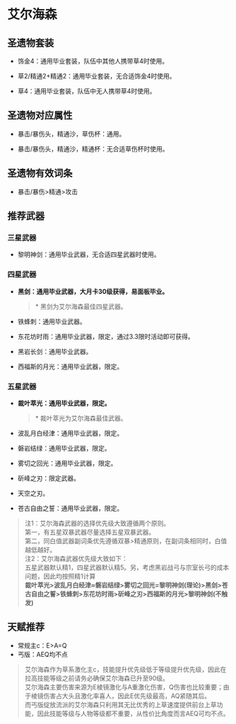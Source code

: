 # 艾尔海森

## 圣遗物套装  

- 饰金4：通用毕业套装，队伍中其他人携带草4时使用。  

- 草2/精通2+精通2：通用毕业套装，无合适饰金4时使用。  

- 草4：通用毕业套装，队伍中无人携带草4时使用。  

## 圣遗物对应属性  

- 暴击/暴伤头，精通沙，草伤杯：通用。  

- 暴击/暴伤头，精通沙，精通杯：无合适草伤杯时使用。  

## 圣遗物有效词条  

- 暴击/暴伤>精通>攻击  

## 推荐武器  

### 三星武器  

- 黎明神剑：通用毕业武器，无合适四星武器时使用。  

### 四星武器  

- **黑剑：通用毕业武器，大月卡30级获得，易面板毕业。**

  > \* 黑剑为艾尔海森最佳四星武器。  

- 铁蜂刺：通用毕业武器。  

- 东花坊时雨：通用毕业武器，限定，通过3.3限时活动即可获得。  

- 黑岩长剑：通用毕业武器。  

- 西福斯的月光：通用毕业武器，限定。  

### 五星武器  

- **裁叶萃光：通用毕业武器，限定。**

  > \* 裁叶萃光为艾尔海森最佳武器。  

- 波乱月白经津：通用毕业武器，限定。  

- 磐岩结绿：通用毕业武器，限定。  

- 雾切之回光：通用毕业武器，限定。  

- 斫峰之刃：限定武器。  

- 天空之刃。  

- 苍古自由之誓：通用毕业武器，限定。  

> 注1：艾尔海森武器的选择优先级大致遵循两个原则。  
> 第一，有五星双暴武器尽量选择五星双暴武器。  
> 第二，同白值武器副词条优先遵循双暴>精通原则，在副词条相同时，白值越低越好。  
> 注2：艾尔海森武器优先级大致如下：  
> 五星武器默认精1，四星武器默认精5。另，考虑黑岩战弓与宗室长弓的成本问题，因此均按照精1计算  
> **裁叶萃光>波乱月白经津≈磐岩结绿>雾切之回光=黎明神剑(理论)>黑剑>苍古自由之誓>铁蜂刺>东花坊时雨>斫峰之刃>西福斯的月光>黎明神剑(不触发)**  

## 天赋推荐  

- 常规主c：E>A=Q  
- 丐版：AEQ均不点  

> 艾尔海森作为草系激化主c，技能提升优先级低于等级提升优先级，因此在拉高技能等级之前请务必确保艾尔海森已升至90级。  
> 艾尔海森主要伤害来源为E棱镜激化与A重激化伤害，Q伤害也比较重要；由于棱镜伤害占大头且激化率喜人，因此E优先级最高，AQ紧随其后。  
> 而丐版绽放流派的艾尔海森只利用其无比优秀的上草速度提供前台上草功能，因此技能等级与人物等级都不重要，从性价比角度而言AEQ可均不点。  
